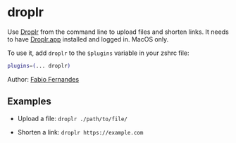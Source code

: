 # droplr

Use [Droplr](https://droplr.com/) from the command line to upload files and
shorten links. It needs to have [Droplr.app](https://droplr.com/apps) installed
and logged in. MacOS only.

To use it, add `droplr` to the `$plugins` variable in your zshrc file:

```zsh
plugins=(... droplr)
```

Author: [Fabio Fernandes](HTTPS://GitHub.Com/fabiofl)

## Examples

-   Upload a file: `droplr ./path/to/file/`

-   Shorten a link: `droplr https://example.com`
